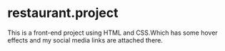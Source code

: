 # restaurant.project
This is a front-end project using HTML and CSS.Which has some hover effects and my social media links are attached there.
